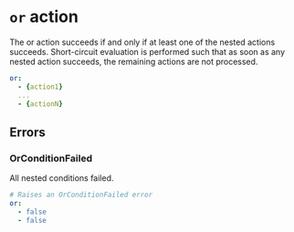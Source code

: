 # `or` action
The or action succeeds if and only if at least one of the nested actions succeeds. Short-circuit evaluation is performed such that as soon as any nested action succeeds, the remaining actions are not processed.

```YAML
or:
  - {action1}
  ...
  - {actionN}
```  

## Errors
### OrConditionFailed
All nested conditions failed.
```YAML
# Raises an OrConditionFailed error
or: 
  - false
  - false
```
